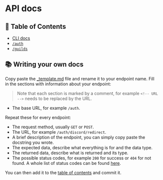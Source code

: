 # API docs

## 📝 Table of Contents

- [CLI docs](./cli.md)
- [`/auth`](./auth.md)
- [`/guilds`](./guilds.md)

## 📚 Writing your own docs

Copy paste the [_template.md](./_template.md) file and rename it to your endpoint name. Fill in the sections with information about your endpoint:

> Note that each section is marked by a comment, for example ``<!-- URL -->`` needs to be replaced by the URL.

- The base URL, for example ``/auth``.

Repeat these for every endpoint:

- The request method, usually ``GET`` or ``POST``.
- The URL, for example ``/auth/discord/redirect``.
- A brief description of the endpoint, you can simply copy paste the docstring you wrote.
- The expected data, describe what everything is for and the data type.
- The returned data, describe what is returned and its type.
- The possible status codes, for example ``200`` for success or ``404`` for not found. A whole list of status codes can be found [here](https://en.wikipedia.org/wiki/List_of_HTTP_status_codes).

You can then add it to the [table of contents](#-table-of-contents) and commit it.
